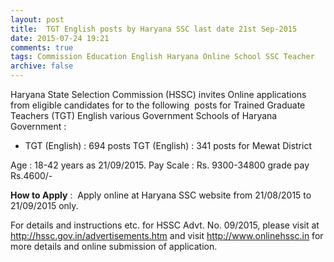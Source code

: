 ```yaml
---
layout: post
title:  TGT English posts by Haryana SSC last date 21st Sep-2015
date: 2015-07-24 19:21
comments: true
tags: Commission Education English Haryana Online School SSC Teacher
archive: false
---
```

Haryana State Selection Commission (HSSC) invites Online applications from eligible candidates for to the following  posts for Trained Graduate Teachers (TGT) English various Government Schools of Haryana Government :    


- TGT (English) : 694 posts  TGT (English) : 341 posts for Mewat District    


Age : 18-42 years as 21/09/2015. Pay Scale : Rs. 9300-34800 grade pay Rs.4600/- 



**How to Apply** :  Apply online at Haryana SSC website from 21/08/2015 to 21/09/2015 only.      


For details and instructions etc. for HSSC Advt. No. 09/2015, please visit at <http://hssc.gov.in/advertisements.htm> and visit <http://www.onlinehssc.in> for more details and online submission of application.  





